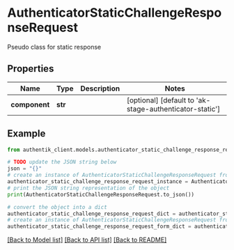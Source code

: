# AuthenticatorStaticChallengeResponseRequest

Pseudo class for static response

## Properties

Name | Type | Description | Notes
------------ | ------------- | ------------- | -------------
**component** | **str** |  | [optional] [default to 'ak-stage-authenticator-static']

## Example

```python
from authentik_client.models.authenticator_static_challenge_response_request import AuthenticatorStaticChallengeResponseRequest

# TODO update the JSON string below
json = "{}"
# create an instance of AuthenticatorStaticChallengeResponseRequest from a JSON string
authenticator_static_challenge_response_request_instance = AuthenticatorStaticChallengeResponseRequest.from_json(json)
# print the JSON string representation of the object
print(AuthenticatorStaticChallengeResponseRequest.to_json())

# convert the object into a dict
authenticator_static_challenge_response_request_dict = authenticator_static_challenge_response_request_instance.to_dict()
# create an instance of AuthenticatorStaticChallengeResponseRequest from a dict
authenticator_static_challenge_response_request_form_dict = authenticator_static_challenge_response_request.from_dict(authenticator_static_challenge_response_request_dict)
```
[[Back to Model list]](../README.md#documentation-for-models) [[Back to API list]](../README.md#documentation-for-api-endpoints) [[Back to README]](../README.md)


